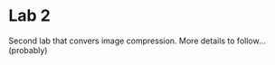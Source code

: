 Lab 2
============

Second lab that convers image compression. More details to follow... (probably)
